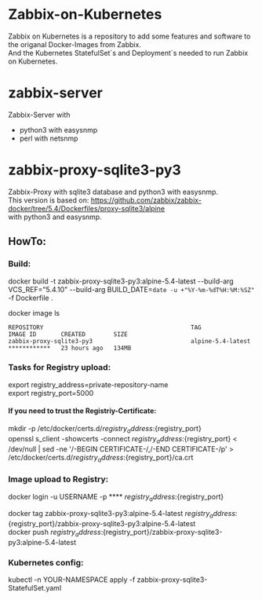 # Zabbix-on-Kubernetes
Zabbix on Kubernetes is a repository to add some features and software to the origanal Docker-Images from Zabbix.  
And the Kubernetes StatefulSet´s and Deployment´s needed to run Zabbix on Kubernetes.

# zabbix-server
Zabbix-Server with  
<ul>
<li>python3 with easysnmp</li>
<li>perl with netsnmp</li>
</ul>

# zabbix-proxy-sqlite3-py3
Zabbix-Proxy with sqlite3 database and python3 with easysnmp.  
This version is based on:  https://github.com/zabbix/zabbix-docker/tree/5.4/Dockerfiles/proxy-sqlite3/alpine  
    with python3 and easysnmp.  

## HowTo:
### Build:
docker build -t zabbix-proxy-sqlite3-py3:alpine-5.4-latest --build-arg VCS_REF="5.4.10" --build-arg BUILD_DATE=`date -u +"%Y-%m-%dT%H:%M:%SZ"` -f Dockerfile .

docker image ls  
```
REPOSITORY                                          TAG                 IMAGE ID       CREATED        SIZE
zabbix-proxy-sqlite3-py3                            alpine-5.4-latest   ************   23 hours ago   134MB
```

### Tasks for Registry upload:
export registry_address=private-repository-name  
export registry_port=5000  

#### If you need to trust the Registriy-Certificate:
mkdir -p /etc/docker/certs.d/${registry_address}:${registry_port}  
openssl s_client -showcerts -connect ${registry_address}:${registry_port} < /dev/null | sed -ne '/-BEGIN CERTIFICATE-/,/-END CERTIFICATE-/p' > /etc/docker/certs.d/${registry_address}:${registry_port}/ca.crt  

### Image upload to Registry:
docker login -u USERNAME -p **** ${registry_address}:${registry_port}  

docker tag zabbix-proxy-sqlite3-py3:alpine-5.4-latest ${registry_address}:${registry_port}/zabbix-proxy-sqlite3-py3:alpine-5.4-latest  
docker push ${registry_address}:${registry_port}/zabbix-proxy-sqlite3-py3:alpine-5.4-latest  

### Kubernetes config:
kubectl -n YOUR-NAMESPACE apply -f zabbix-proxy-sqlite3-StatefulSet.yaml  

